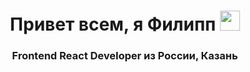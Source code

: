 <h1 align="center">Привет всем, я <strong>Филипп</strong> 
<img src="https://github.com/blackcater/blackcater/raw/main/images/Hi.gif" height="32"/></h1>
<h3 align="center">Frontend React Developer из России, Казань</h3>
